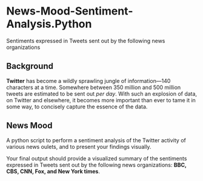 # News-Mood-Sentiment-Analysis.Python
Sentiments expressed in Tweets sent out by the following news organizations

## Background

__Twitter__ has become a wildly sprawling jungle of information&mdash;140 characters at a time. Somewhere between 350 million and 500 million tweets are estimated to be sent out _per day_. With such an explosion of data, on Twitter and elsewhere, it becomes more important than ever to tame it in some way, to concisely capture the essence of the data.

## News Mood

A python script to perform a sentiment analysis of the Twitter activity of various news oulets, and to present your findings visually.

Your final output should provide a visualized summary of the sentiments expressed in Tweets sent out by the following news organizations: __BBC, CBS, CNN, Fox, and New York times__.

